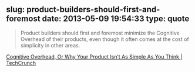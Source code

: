 slug: product-builders-should-first-and-foremost
date: 2013-05-09 19:54:33
type: quote
---

> Product builders should first and foremost minimize the Cognitive Overhead of their products, even though it often comes at the cost of simplicity in other areas.

[Cognitive Overhead, Or Why Your Product Isn’t As Simple As You Think | TechCrunch](http://techcrunch.com/2013/04/20/cognitive-overhead/)

